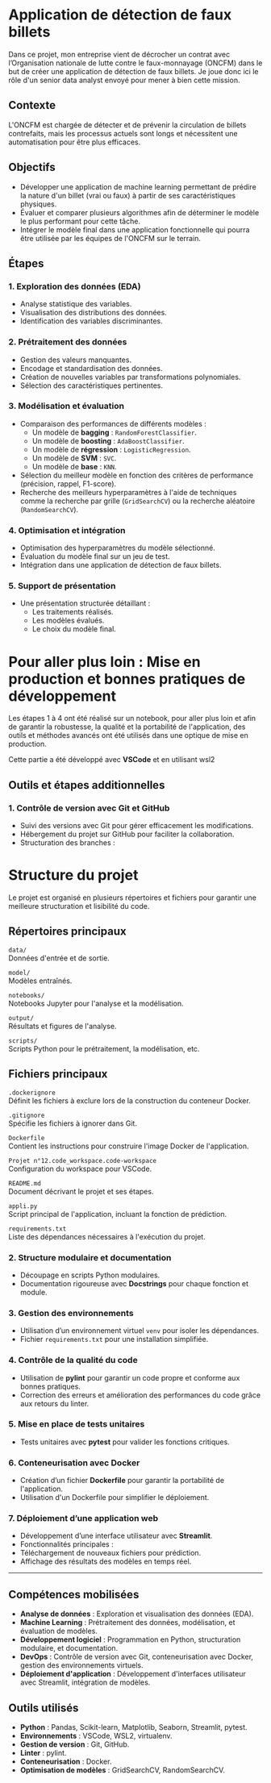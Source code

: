 # Application de détection de faux billets

Dans ce projet, mon entreprise vient de décrocher un contrat avec l’Organisation nationale de lutte contre le faux-monnayage (ONCFM) dans le but de créer une application de détection de faux billets.
Je joue donc ici le rôle d'un senior data analyst envoyé pour mener à bien cette mission.

## Contexte

L'ONCFM est chargée de détecter et de prévenir la circulation de billets contrefaits, mais les processus actuels sont longs et nécessitent une automatisation pour être plus efficaces.

## Objectifs

- Développer une application de machine learning permettant de prédire la nature d'un billet (vrai ou faux) à partir de ses caractéristiques physiques.
- Évaluer et comparer plusieurs algorithmes afin de déterminer le modèle le plus performant pour cette tâche.
- Intégrer le modèle final dans une application fonctionnelle qui pourra être utilisée par les équipes de l'ONCFM sur le terrain.

## Étapes

### 1. Exploration des données (EDA)
- Analyse statistique des variables.
- Visualisation des distributions des données.
- Identification des variables discriminantes.

### 2. Prétraitement des données
- Gestion des valeurs manquantes.
- Encodage et standardisation des données.
- Création de nouvelles variables par transformations polynomiales.
- Sélection des caractéristiques pertinentes.

### 3. Modélisation et évaluation
- Comparaison des performances de différents modèles :
  - Un modèle de **bagging** : `RandomForestClassifier`.
  - Un modèle de **boosting** : `AdaBoostClassifier`.
  - Un modèle de **régression** : `LogisticRegression`.
  - Un modèle de **SVM** : `SVC`.
  - Un modèle de **base** : `KNN`.
- Sélection du meilleur modèle en fonction des critères de performance (précision, rappel, F1-score).
- Recherche des meilleurs hyperparamètres à l'aide de techniques comme la recherche par grille (`GridSearchCV`) ou la recherche aléatoire (`RandomSearchCV`).

### 4. Optimisation et intégration
- Optimisation des hyperparamètres du modèle sélectionné.
- Évaluation du modèle final sur un jeu de test.
- Intégration dans une application de détection de faux billets.

### 5. Support de présentation
- Une présentation structurée détaillant :
  - Les traitements réalisés.
  - Les modèles évalués.
  - Le choix du modèle final.

# Pour aller plus loin : Mise en production et bonnes pratiques de développement

Les étapes 1 à 4 ont été réalisé sur un notebook, pour aller plus loin et afin de garantir la robustesse, la qualité et la portabilité de l'application, des outils et méthodes avancés ont été utilisés dans une optique de mise en production.

Cette partie a été développé avec **VSCode** et en utilisant wsl2



## Outils et étapes additionnelles

### 1. Contrôle de version avec Git et GitHub
- Suivi des versions avec Git pour gérer efficacement les modifications.
- Hébergement du projet sur GitHub pour faciliter la collaboration.
- Structuration des branches :

 # Structure du projet

Le projet est organisé en plusieurs répertoires et fichiers pour garantir une meilleure structuration et lisibilité du code.

## Répertoires principaux

 `data/`  
  Données d'entrée et de sortie.  
 

 `model/`  
  Modèles entraînés.  
  

`notebooks/`  
  Notebooks Jupyter pour l'analyse et la modélisation.  
  

 `output/`  
  Résultats et figures de l'analyse.  
 

 `scripts/`  
  Scripts Python pour le prétraitement, la modélisation, etc.  
  

## Fichiers principaux

`.dockerignore`  
  Définit les fichiers à exclure lors de la construction du conteneur Docker.  
  
`.gitignore`  
  Spécifie les fichiers à ignorer dans Git.  
  

 `Dockerfile`  
  Contient les instructions pour construire l'image Docker de l'application.  
  

`Projet n°12.code_workspace.code-workspace`  
  Configuration du workspace pour VSCode.  
  

 `README.md`  
  Document décrivant le projet et ses étapes.  
  

 `appli.py`  
  Script principal de l'application, incluant la fonction de prédiction.  
 

 `requirements.txt`  
  Liste des dépendances nécessaires à l'exécution du projet.  
  



### 2. Structure modulaire et documentation
- Découpage en scripts Python modulaires.
- Documentation rigoureuse avec **Docstrings** pour chaque fonction et module.

### 3. Gestion des environnements
- Utilisation d’un environnement virtuel `venv` pour isoler les dépendances.
- Fichier `requirements.txt` pour une installation simplifiée.

### 4. Contrôle de la qualité du code
- Utilisation de **pylint** pour garantir un code propre et conforme aux bonnes pratiques.
- Correction des erreurs et amélioration des performances du code grâce aux retours du linter.

### 5. Mise en place de tests unitaires
- Tests unitaires avec **pytest** pour valider les fonctions critiques.

### 6. Conteneurisation avec Docker
- Création d’un fichier **Dockerfile** pour garantir la portabilité de l'application.
- Utilisation d'un Dockerfile pour simplifier le déploiement.

### 7. Déploiement d’une application web
- Développement d’une interface utilisateur avec **Streamlit**.
- Fonctionnalités principales :
- Téléchargement de nouveaux fichiers pour prédiction.
- Affichage des résultats des modèles en temps réel.
---

## Compétences mobilisées
- **Analyse de données** : Exploration et visualisation des données (EDA).
- **Machine Learning** : Prétraitement des données, modélisation, et évaluation de modèles.
- **Développement logiciel** : Programmation en Python, structuration modulaire, et documentation.
- **DevOps** : Contrôle de version avec Git, conteneurisation avec Docker, gestion des environnements virtuels.
- **Déploiement d'application** : Développement d'interfaces utilisateur avec Streamlit, intégration de modèles.

## Outils utilisés
- **Python** : Pandas, Scikit-learn, Matplotlib, Seaborn, Streamlit, pytest.
- **Environnements** : VSCode, WSL2, virtualenv.
- **Gestion de version** : Git, GitHub.
- **Linter** : pylint.
- **Conteneurisation** : Docker.
- **Optimisation de modèles** : GridSearchCV, RandomSearchCV.
